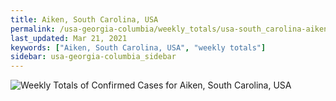```yaml
---
title: Aiken, South Carolina, USA
permalink: /usa-georgia-columbia/weekly_totals/usa-south_carolina-aiken-weekly_totals.html
last_updated: Mar 21, 2021
keywords: ["Aiken, South Carolina, USA", "weekly totals"]
sidebar: usa-georgia-columbia_sidebar
---
```


![Weekly Totals of Confirmed Cases for Aiken, South Carolina, USA](/covid_tracker/images/graphs/usa-south_carolina-aiken-weekly_totals_graph.png)
